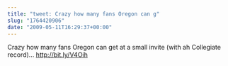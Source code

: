 ```yaml
---
title: "tweet: Crazy how many fans Oregon can g"
slug: "1764420906"
date: "2009-05-11T16:29:37+00:00"
---
```

Crazy how many fans Oregon can get at a small invite (with ah Collegiate record)... http://bit.ly/V4Oih